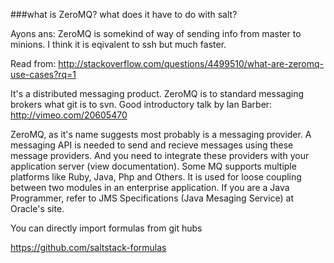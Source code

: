###what is ZeroMQ? what does it have to do with salt?

Ayons ans: ZeroMQ is somekind of way of sending info from master to minions.
I think it is eqivalent to ssh but much faster.


Read from: http://stackoverflow.com/questions/4499510/what-are-zeromq-use-cases?rq=1

It's a distributed messaging product. ZeroMQ is to standard messaging brokers what git is to svn. Good introductory talk by Ian Barber: http://vimeo.com/20605470

ZeroMQ, as it's name suggests most probably is a messaging provider. A messaging API is needed to send and recieve messages using these message providers. And you need to integrate these providers with your application server (view documentation). Some MQ supports multiple platforms like Ruby, Java, Php and Others. It is used for loose coupling between two modules in an enterprise application. If you are a Java Programmer, refer to JMS Specifications (Java Mesaging Service) at Oracle's site.




You can directly import formulas from git hubs 

https://github.com/saltstack-formulas


